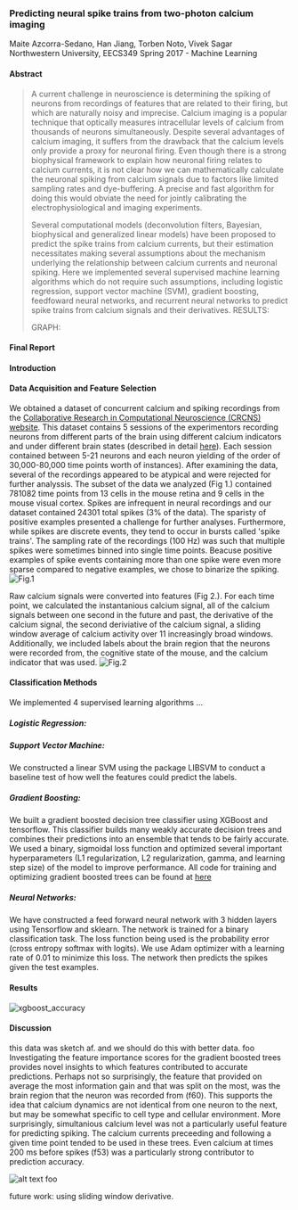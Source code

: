 ### **Predicting neural spike trains from two-photon calcium imaging**

Maite Azcorra-Sedano, Han Jiang, Torben Noto, Vivek Sagar <br>
Northwestern University, EECS349 Spring 2017 - Machine Learning

#### Abstract

> A current challenge in neuroscience is determining the spiking of neurons from recordings of features that are related to their firing, but which are naturally noisy and imprecise. Calcium imaging is a popular technique that optically measures intracellular levels of calcium from thousands of neurons simultaneously. Despite several advantages of calcium imaging, it suffers from the drawback that the calcium levels only provide a proxy for neuronal firing. Even though there is a strong biophysical framework to explain how neuronal firing relates to calcium currents, it is not clear how we can mathematically calculate the neuronal spiking from calcium signals due to factors like limited sampling rates and dye-buffering. A precise and fast algorithm for doing this would obviate the need for jointly calibrating the electrophysiological and imaging experiments.
>
> Several computational models (deconvolution filters, Bayesian, biophysical and generalized linear models) have been proposed to predict the spike trains from calcium currents, but their estimation necessitates making several assumptions about the mechanism underlying the relationship between calcium currents and neuronal spiking. Here we implemented several supervised machine learning algorithms which do not require such assumptions, including logistic regression, support vector machine (SVM), gradient boosting, feedfoward neural networks, and recurrent neural networks to predict spike trains from calcium signals and their derivatives. RESULTS:
>
> GRAPH:



#### Final Report


#### Introduction


#### Data Acquisition and Feature Selection
We obtained a dataset of concurrent calcium and spiking recordings from the [Collaborative Research in Computational Neuroscience (CRCNS) website](https://crcns.org/data-sets/methods/cai-3/about-ret-2). This dataset contains 5 sessions of the experimentors recording neurons from different parts of the brain using different calcium indicators and under different brain states  (described in detail [here](https://crcns.org/files/data/cai-3/crcns_cai-3_data_description.pdf)). Each session contained between 5-21 neurons and each neuron yielding of the order of 30,000-80,000 time points worth of instances).
After examining the data, several of the recordings appeared to be atypical and were rejected for further analyssis. The subset of the data we analyzed (Fig 1.) contained 781082 time points from 13 cells in the mouse retina and 9 cells in the mouse visual cortex. Spikes are infrequent in neural recordings and our dataset contained 24301 total spikes (3% of the data). The sparisty of positive examples presented a challenge for further analyses. Furthermore, while spikes are discrete events, they tend to occur in bursts called 'spike trains'. The sampling rate of the recordings (100 Hz) was such that multiple spikes were sometimes binned into single time points. Beacuse positive examples of spike events containing more than one spike were even more sparse compared to negative examples, we chose to binarize the spiking.
![Fig.1](https://github.com/heidijiang/EECS349/tree/master/figures/raw_data_example.png)


Raw calcium signals were converted into features (Fig 2.). For each time point, we calculated the instantanious calcium signal, all of the calcium signals between one second in the future and past, the derivative of the calcium signal, the second deriviative of the calcium signal, a sliding window average of calcium activity over 11 increasingly broad windows. Additionally, we included labels about the brain region that the neurons were recorded from, the cognitive state of the mouse, and the calcium indicator that was used.
![Fig.2](https://github.com/heidijiang/EECS349/tree/master/figures/feature_matrix.png)



#### Classification Methods
We implemented 4 supervised learning algorithms ...

##### Logistic Regression: <br>


##### Support Vector Machine: <br>
We constructed a linear SVM using the package LIBSVM to conduct a baseline test of how well the features could predict the labels.


##### Gradient Boosting: <br>
We built a gradient boosted decision tree classifier using XGBoost and tensorflow. This classifier builds many weakly accurate decision trees and combines their predictions into an ensemble that tends to be fairly accurate. We used a binary, sigmoidal loss function and optimized several important hyperparameters (L1 regularization, L2 regularization, gamma, and learning step size) of the model to improve performance. All code for training and optimizing gradient boosted trees can be found at [here](https://github.com/torbenator/calcium_spikes)




##### Neural Networks: <br>
We have constructed a feed forward neural network with 3 hidden layers using Tensorflow and sklearn. The network is trained for a binary classification task. The loss function being used is the probability error (cross entropy softmax with logits). We use Adam optimizer with a learning rate of 0.01 to minimize this loss. The network then predicts the spikes given the test examples.


#### Results

![xgboost_accuracy](https://github.com/heidijiang/EECS349/tree/master/figures/xgboost_accuracy_curve.png)


#### Discussion

this data was sketch af. and we should do this with better data.
foo
Investigating the feature importance scores for the gradient boosted trees provides novel insights to which features contributed to accurate predictions. Perhaps not so surprisingly, the feature that provided on average the most information gain and that was split on the most, was the brain region that the neuron was recorded from (f60). This supports the idea that calcium dynamics are not identical from one neuron to the next, but may be somewhat specific to cell type and cellular environment.
More surprisingly, simultanious calcium level was not a particularly useful feature for predicting spiking. The calcium currents preceeding and following a given time point tended to be used in these trees. Even calcium at times 200 ms before spikes (f53) was a particularly strong contributor to prediction accuracy.

![alt text](https://github.com/heidijiang/EECS349/tree/master/figures/feature_importance_scores.png "Figure X")
foo

future work: using sliding window derivative.
